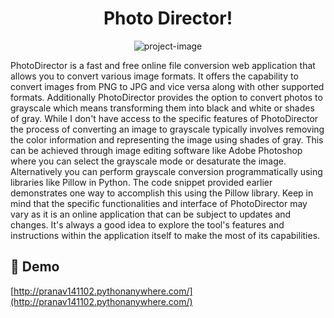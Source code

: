 <h1 align="center" id="title">Photo Director!</h1>

<p align="center"><img src="https://socialify.git.ci/Pranav141102/Photo-Director-/image?description=1&amp;language=1&amp;name=1&amp;owner=1&amp;pattern=Floating%20Cogs&amp;theme=Light" alt="project-image"></p>

<p id="description">PhotoDirector is a fast and free online file conversion web application that allows you to convert various image formats. It offers the capability to convert images from PNG to JPG and vice versa along with other supported formats. Additionally PhotoDirector provides the option to convert photos to grayscale which means transforming them into black and white or shades of gray. While I don't have access to the specific features of PhotoDirector the process of converting an image to grayscale typically involves removing the color information and representing the image using shades of gray. This can be achieved through image editing software like Adobe Photoshop where you can select the grayscale mode or desaturate the image. Alternatively you can perform grayscale conversion programmatically using libraries like Pillow in Python. The code snippet provided earlier demonstrates one way to accomplish this using the Pillow library. Keep in mind that the specific functionalities and interface of PhotoDirector may vary as it is an online application that can be subject to updates and changes. It's always a good idea to explore the tool's features and instructions within the application itself to make the most of its capabilities.</p>

<h2>🚀 Demo</h2>

[http://pranav141102.pythonanywhere.com/](http://pranav141102.pythonanywhere.com/)
